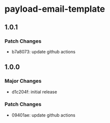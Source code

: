 # payload-email-template

## 1.0.1

### Patch Changes

- b7a8073: update github actions

## 1.0.0

### Major Changes

- d1c204f: initial release

### Patch Changes

- 09401ae: update github actions
